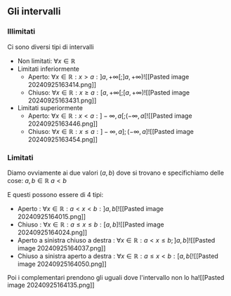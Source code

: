 ## Gli intervalli
### Illimitati
Ci sono diversi tipi di intervalli
- Non limitati: $\forall x \in ℝ$
- Limitati inferiormente
	- Aperto: $\forall x \in ℝ: x> a: ]a, +\infty[;]a,+\infty)$![[Pasted image 20240925163414.png]]
	- Chiuso: $\forall x \in ℝ: x\geq a: [a, +\infty[;[a,+\infty)$![[Pasted image 20240925163431.png]]
- Limitati superiormente
	- Aperto: $\forall x \in ℝ: x< a: ]-\infty, a[;(-\infty,a[$![[Pasted image 20240925163446.png]]
	- Chiuso: $\forall x \in ℝ: x\leq a: ]-\infty, a];(-\infty,a]$![[Pasted image 20240925163454.png]]

### Limitati
Diamo ovviamente ai due valori ($a,b$) dove si trovano e specifichiamo delle cose:
$a,b \in ℝ$
$a<b$

E questi possono essere di 4 tipi:
- Aperto : $\forall x\in ℝ: a<x<b:]a,b[$![[Pasted image 20240925164015.png]]
- Chiuso : $\forall x\in ℝ: a\leq x \leq b: [a,b]$![[Pasted image 20240925164024.png]]
- Aperto a sinistra chiuso a destra : $\forall x \in ℝ: a<x\leq b; ]a,b]$![[Pasted image 20240925164037.png]]
- Chiuso a sinistra aperto a destra : $\forall x \in ℝ : a \leq x < b: [a,b[$![[Pasted image 20240925164050.png]]

Poi i complementari prendono gli uguali dove l'intervallo non lo ha![[Pasted image 20240925164135.png]]
